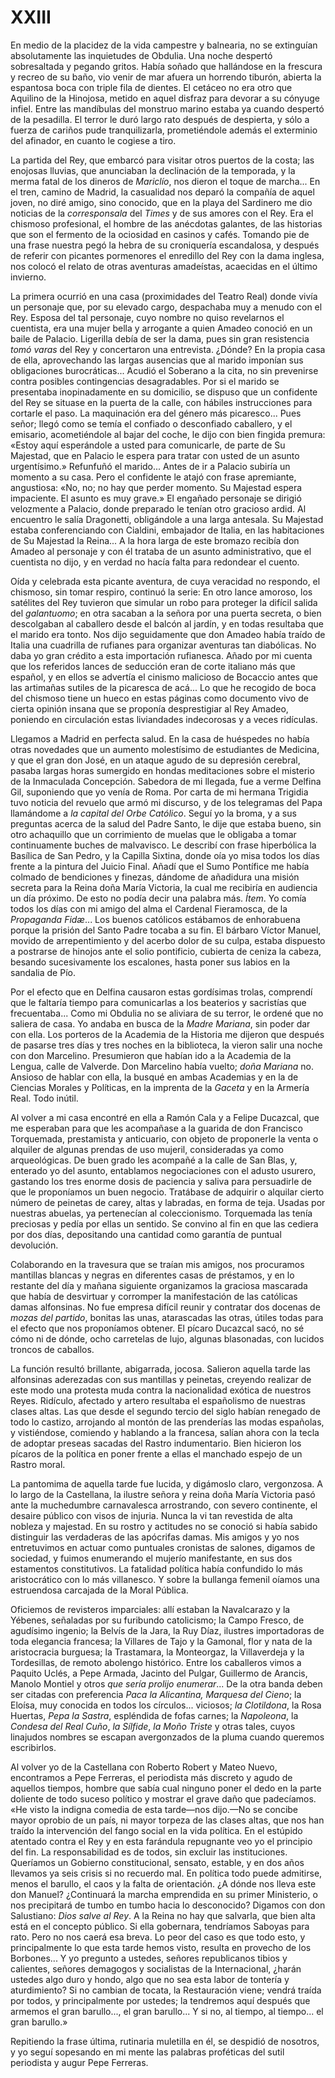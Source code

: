 # XXIII

En medio de la placidez de la vida campestre y balnearia, no se extinguían
absolutamente las inquietudes de Obdulia. Una noche despertó sobresaltada
y pegando gritos. Había soñado que hallándose en la frescura y recreo de su
baño, vio venir de mar afuera un horrendo tiburón, abierta la espantosa boca
con triple fila de dientes. El cetáceo no era otro que Aquilino de la Hinojosa,
metido en aquel disfraz para devorar a su cónyuge infiel. Entre las mandíbulas
del monstruo marino estaba ya cuando despertó de la pesadilla. El terror le
duró largo rato después de despierta, y sólo a fuerza de cariños pude
tranquilizarla, prometiéndole además el exterminio del afinador, en cuanto le
cogiese a tiro.

La partida del Rey, que embarcó para visitar otros puertos de la costa; las
enojosas lluvias, que anunciaban la declinación de la temporada, y la merma
fatal de los dineros de *Mariclío*, nos dieron el toque de marcha... En el
tren, camino de Madrid, la casualidad nos deparó la compañía de aquel joven, no
diré amigo, sino conocido, que en la playa del Sardinero me dio noticias de la
*corresponsala* del *Times* y de sus amores con el Rey. Era el chismoso
profesional, el hombre de las anécdotas galantes, de las historias que son el
fermento de la ociosidad en casinos y cafés. Tomando pie de una frase nuestra
pegó la hebra de su croniquería escandalosa, y después de referir con picantes
pormenores el enredillo del Rey con la dama inglesa, nos colocó el relato de
otras aventuras amadeístas, acaecidas en el último invierno.

La primera ocurrió en una casa (proximidades del Teatro Real) donde vivía un
personaje que, por su elevado cargo, despachaba muy a menudo con el Rey. Esposa
del tal personaje, cuyo nombre no quiso revelarnos el cuentista, era una mujer
bella y arrogante a quien Amadeo conoció en un baile de Palacio. Ligerilla
debía de ser la dama, pues sin gran resistencia *tomó varas* del Rey
y concertaron una entrevista. ¿Dónde? En la propia casa de ella, aprovechando
las largas ausencias que al marido imponían sus obligaciones burocráticas...
Acudió el Soberano a la cita, no sin prevenirse contra posibles contingencias
desagradables. Por si el marido se presentaba inopinadamente en su domicilio,
se dispuso que un confidente del Rey se situase en la puerta de la calle, con
hábiles instrucciones para cortarle el paso. La maquinación era del género más
picaresco... Pues señor; llegó como se temía el confiado o desconfiado
caballero, y el emisario, acometiéndole al bajar del coche, le dijo con bien
fingida premura: «Estoy aquí esperándole a usted para comunicarle, de parte de
Su Majestad, que en Palacio le espera para tratar con usted de un asunto
urgentísimo.» Refunfuñó el marido... Antes de ir a Palacio subiría un momento
a su casa. Pero el confidente le atajó con frase apremiante, angustiosa: «No,
no; no hay que perder momento. Su Majestad espera impaciente. El asunto es muy
grave.» El engañado personaje se dirigió velozmente a Palacio, donde preparado
le tenían otro gracioso ardid. Al encuentro le salía Dragonetti, obligándole
a una larga antesala. Su Majestad estaba conferenciando con Cialdini, embajador
de Italia, en las habitaciones de Su Majestad la Reina... A la hora larga de
este bromazo recibía don Amadeo al personaje y con él trataba de un asunto
administrativo, que el cuentista no dijo, y en verdad no hacía falta para
redondear el cuento.

Oída y celebrada esta picante aventura, de cuya veracidad no respondo, el
chismoso, sin tomar respiro, continuó la serie: En otro lance amoroso, los
satélites del Rey tuvieron que simular un robo para proteger la difícil salida
del *galantuomo*; en otra sacaban a la señora por una puerta secreta, o bien
descolgaban al caballero desde el balcón al jardín, y en todas resultaba que el
marido era tonto. Nos dijo seguidamente que don Amadeo había traído de Italia
una cuadrilla de rufianes para organizar aventuras tan diabólicas. No daba yo
gran crédito a esta importación rufianesca. Añado por mi cuenta que los
referidos lances de seducción eran de corte italiano más que español, y en
ellos se advertía el cinismo malicioso de Bocaccio antes que las artimañas
sutiles de la picaresca de acá... Lo que he recogido de boca del chismoso tiene
un hueco en estas páginas como documento vivo de cierta opinión insana que se
proponía desprestigiar al Rey Amadeo, poniendo en circulación estas liviandades
indecorosas y a veces ridículas.

Llegamos a Madrid en perfecta salud. En la casa de huéspedes no había otras
novedades que un aumento molestísimo de estudiantes de Medicina, y que el gran
don José, en un ataque agudo de su depresión cerebral, pasaba largas horas
sumergido en hondas meditaciones sobre el misterio de la Inmaculada Concepción.
Sabedora de mi llegada, fue a verme Delfina Gil, suponiendo que yo venía de
Roma. Por carta de mi hermana Trigidia tuvo noticia del revuelo que armó mi
discurso, y de los telegramas del Papa llamándome a *la capital del Orbe
Católico*. Seguí yo la broma, y a sus preguntas acerca de la salud del Padre
Santo, le dije que estaba bueno, sin otro achaquillo que un corrimiento de
muelas que le obligaba a tomar continuamente buches de malvavisco. Le describí
con frase hiperbólica la Basílica de San Pedro, y la Capilla Sixtina, donde oía
yo misa todos los días frente a la pintura del Juicio Final. Añadí que el Sumo
Pontífice me había colmado de bendiciones y finezas, dándome de añadidura una
misión secreta para la Reina doña María Victoria, la cual me recibiría en
audiencia un día próximo. De esto no podía decir una palabra más. *Ítem*. Yo
comía todos los días con mi amigo del alma el Cardenal Fieramosca, de la
*Propaganda Fidæ*... Los buenos católicos estábamos de enhorabuena porque la
prisión del Santo Padre tocaba a su fin. El bárbaro Víctor Manuel, movido de
arrepentimiento y del acerbo dolor de su culpa, estaba dispuesto a postrarse de
hinojos ante el solio pontificio, cubierta de ceniza la cabeza, besando
sucesivamente los escalones, hasta poner sus labios en la sandalia de Pío.

Por el efecto que en Delfina causaron estas gordísimas trolas, comprendí que le
faltaría tiempo para comunicarlas a los beaterios y sacristías que
frecuentaba... Como mi Obdulia no se aliviara de su terror, le ordené que no
saliera de casa. Yo andaba en busca de la *Madre Mariana*, sin poder dar con
ella. Los porteros de la Academia de la Historia me dijeron que después de
pasarse tres días y tres noches en la biblioteca, la vieron salir una noche con
don Marcelino. Presumieron que habían ido a la Academia de la Lengua, calle de
Valverde. Don Marcelino había vuelto; *doña Mariana* no. Ansioso de hablar con
ella, la busqué en ambas Academias y en la de Ciencias Morales y Políticas, en
la imprenta de la *Gaceta* y en la Armería Real. Todo inútil.

Al volver a mi casa encontré en ella a Ramón Cala y a Felipe Ducazcal, que me
esperaban para que les acompañase a la guarida de don Francisco Torquemada,
prestamista y anticuario, con objeto de proponerle la venta o alquiler de
algunas prendas de uso mujeril, consideradas ya como arqueológicas. De buen
grado les acompañé a la calle de San Blas, y, enterado yo del asunto,
entablamos negociaciones con el adusto usurero, gastando los tres enorme dosis
de paciencia y saliva para persuadirle de que le proponíamos un buen negocio.
Tratábase de adquirir o alquilar cierto número de peinetas de carey, altas
y labradas, en forma de teja. Usadas por nuestras abuelas, ya pertenecían al
coleccionismo. Torquemada las tenía preciosas y pedía por ellas un sentido. Se
convino al fin en que las cediera por dos días, depositando una cantidad como
garantía de puntual devolución.

Colaborando en la travesura que se traían mis amigos, nos procuramos mantillas
blancas y negras en diferentes casas de préstamos, y en lo restante del día
y mañana siguiente organizamos la graciosa mascarada que había de desvirtuar
y corromper la manifestación de las católicas damas alfonsinas. No fue empresa
difícil reunir y contratar dos docenas de *mozas del partido*, bonitas las
unas, atarascadas las otras, útiles todas para el efecto que nos proponíamos
obtener. El pícaro Ducazcal sacó, no sé cómo ni de dónde, ocho carretelas de
lujo, algunas blasonadas, con lucidos troncos de caballos.

La función resultó brillante, abigarrada, jocosa. Salieron aquella tarde las
alfonsinas aderezadas con sus mantillas y peinetas, creyendo realizar de este
modo una protesta muda contra la nacionalidad exótica de nuestros Reyes.
Ridículo, afectado y artero resultaba el españolismo de nuestras clases altas.
Las que desde el segundo tercio del siglo habían renegado de todo lo castizo,
arrojando al montón de las prenderías las modas españolas, y vistiéndose,
comiendo y hablando a la francesa, salían ahora con la tecla de adoptar preseas
sacadas del Rastro indumentario. Bien hicieron los pícaros de la política en
poner frente a ellas el manchado espejo de un Rastro moral.

La pantomima de aquella tarde fue lucida, y digámoslo claro, vergonzosa. A lo
largo de la Castellana, la ilustre señora y reina doña María Victoria pasó ante
la muchedumbre carnavalesca arrostrando, con severo continente, el desaire
público con visos de injuria. Nunca la vi tan revestida de alta nobleza
y majestad. En su rostro y actitudes no se conoció si había sabido distinguir
las verdaderas de las apócrifas damas. Mis amigos y yo nos entretuvimos en
actuar como puntuales cronistas de salones, digamos de sociedad, y fuimos
enumerando el mujerío manifestante, en sus dos estamentos constitutivos. La
fatalidad política había confundido lo más aristocrático con lo más villanesco.
Y sobre la bullanga femenil oíamos una estruendosa carcajada de la Moral
Pública.

Oficiemos de revisteros imparciales: allí estaban la Navalcarazo y la Yébenes,
señaladas por su furibundo catolicismo; la Campo Fresco, de agudísimo ingenio;
la Belvís de la Jara, la Ruy Díaz, ilustres importadoras de toda elegancia
francesa; la Villares de Tajo y la Gamonal, flor y nata de la aristocracia
burguesa; la Trastamara, la Monteorgaz, la Villaverdeja y la Tordesillas, de
remoto abolengo histórico. Entre los caballeros vimos a Paquito Uclés, a Pepe
Armada, Jacinto del Pulgar, Guillermo de Arancis, Manolo Montiel y otros *que
sería prolijo enumerar*... De la otra banda deben ser citadas con preferencia
*Paca la Alicantina, Marquesa del Cieno*; la Eloísa, muy conocida en todos los
círculos... viciosos; *la Clotildona*, la Rosa Huertas, *Pepa la Sastra*,
espléndida de fofas carnes; la *Napoleona*, la *Condesa del Real Cuño*, *la
Sílfide*, *la Moño Triste* y otras tales, cuyos linajudos nombres se escapan
avergonzados de la pluma cuando queremos escribirlos.

Al volver yo de la Castellana con Roberto Robert y Mateo Nuevo, encontramos
a Pepe Ferreras, el periodista más discreto y agudo de aquellos tiempos, hombre
que sabía cual ninguno poner el dedo en la parte doliente de todo suceso
político y mostrar el grave daño que padecíamos. «He visto la indigna comedia
de esta tarde—nos dijo.—No se concibe mayor oprobio de un país, ni mayor
torpeza de las clases altas, que nos han traído la intervención del fango
social en la vida política. En el estúpido atentado contra el Rey y en esta
farándula repugnante veo yo el principio del fin. La responsabilidad es de
todos, sin excluir las instituciones. Queríamos un Gobierno constitucional,
sensato, estable, y en dos años llevamos ya seis crisis si no recuerdo mal. En
política todo puede admitirse, menos el barullo, el caos y la falta de
orientación. ¿A dónde nos lleva este don Manuel? ¿Continuará la marcha
emprendida en su primer Ministerio, o nos precipitará de tumbo en tumbo hacia
lo desconocido? Digamos con don Salustiano: *Dios salve al Rey*. A la Reina no
hay que salvarla, que bien alta está en el concepto público. Si ella gobernara,
tendríamos Saboyas para rato. Pero no nos caerá esa breva. Lo peor del caso es
que todo esto, y principalmente lo que esta tarde hemos visto, resulta en
provecho de los Borbones... Y yo pregunto a ustedes, señores republicanos
tibios y calientes, señores demagogos y socialistas de la Internacional, ¿harán
ustedes algo duro y hondo, algo que no sea esta labor de tontería
y aturdimiento? Si no cambian de tocata, la Restauración viene; vendrá traída
por todos, y principalmente por ustedes; la tendremos aquí después que armemos
el gran barullo..., el gran barullo... Y si no, al tiempo, al tiempo... el gran
barullo.»

Repitiendo la frase última, rutinaria muletilla en él, se despidió de nosotros,
y yo seguí sopesando en mi mente las palabras proféticas del sutil periodista
y augur Pepe Ferreras.
